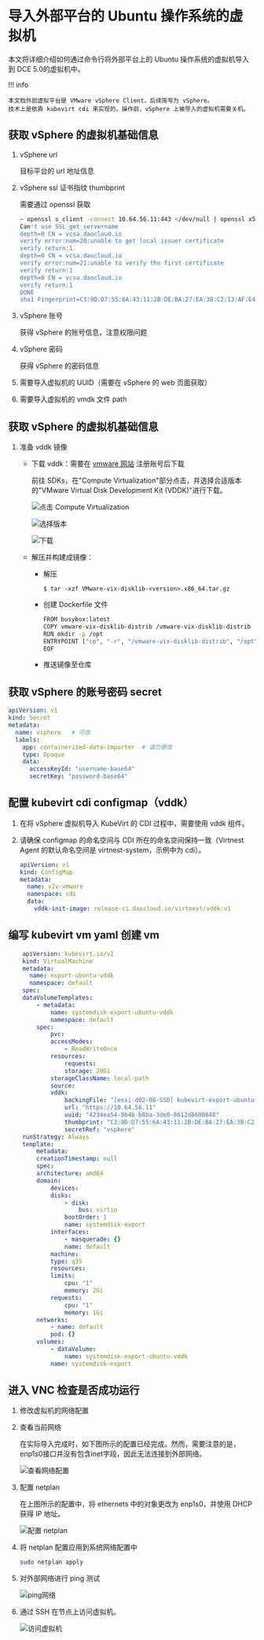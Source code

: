 # 导入外部平台的 Ubuntu 操作系统的虚拟机

本文将详细介绍如何通过命令行将外部平台上的 Ubuntu 操作系统的虚拟机导入到 DCE 5.0的虚拟机中。

!!! info

    本文档外部虚拟平台是 VMware vSphere Client，后续简写为 vSphere。
    技术上是依靠 kubevirt cdi 来实现的。操作前，vSphere 上被导入的虚拟机需要关机。

## 获取 vSphere 的虚拟机基础信息

1. vSphere  url

    目标平台的 url 地址信息

2. vSphere  ssl 证书指纹 thumbprint

    需要通过 openssl 获取

    ```sh
    ~ openssl s_client -connect 10.64.56.11:443 </dev/null | openssl x509 -in /dev/stdin -fingerprint -sha1 -noout
    Can't use SSL_get_servername
    depth=0 CN = vcsa.daocloud.io
    verify error:num=20:unable to get local issuer certificate
    verify return:1
    depth=0 CN = vcsa.daocloud.io
    verify error:num=21:unable to verify the first certificate
    verify return:1
    depth=0 CN = vcsa.daocloud.io
    verify return:1
    DONE
    sha1 Fingerprint=C3:9D:D7:55:6A:43:11:2B:DE:BA:27:EA:3B:C2:13:AF:E4:12:62:4D  # 所需值
    ```

3. vSphere  账号
   
    获得 vSphere 的账号信息，注意权限问题

4. vSphere  密码

    获得 vSphere 的密码信息

5. 需要导入虚拟机的 UUID（需要在 vSphere 的 web 页面获取）
   
6. 需要导入虚拟机的 vmdk 文件 path

## 获取 vSphere 的虚拟机基础信息

1. 准备 vddk 镜像

    - 下载 vddk：需要在 [vmware 网站](https://developer.vmware.com/) 注册账号后下载
   
        前往 SDKs，在"Compute Virtualization"部分点击，并选择合适版本的"VMware Virtual Disk Development Kit (VDDK)"进行下载。
   
        ![点击 Compute Virtualization](../images/import-ubuntu01.png)
   
        ![选择版本](../images/import-ubuntu02.png)
   
        ![下载](../images/import-ubuntu03.png)
   
    -  解压并构建成镜像：
   
        - 解压
       
            ```
            $ tar -xzf VMware-vix-disklib-<version>.x86_64.tar.gz
            ```
       
        - 创建 Dockerfile 文件
       
            ```sh
            FROM busybox:latest
            COPY vmware-vix-disklib-distrib /vmware-vix-disklib-distrib
            RUN mkdir -p /opt
            ENTRYPOINT ["cp", "-r", "/vmware-vix-disklib-distrib", "/opt"]
            EOF
            ```
        - 推送镜像至仓库

## 获取 vSphere 的账号密码 secret

```yaml
apiVersion: v1
kind: Secret
metadata:
  name: vsphere   # 可改
  labels:
    app: containerized-data-importer  # 请勿更改
    type: Opaque
    data:
      accessKeyId: "username-base64"
      secretKey: "password-base64"
```

## 配置 kubevirt cdi configmap（vddk）

1. 在将 vSphere 虚拟机导入 KubeVirt 的 CDI 过程中，需要使用 vddk 组件。
   
2. 请确保 configmap 的命名空间与 CDI 所在的命名空间保持一致（Virtnest Agent 的默认命名空间是 virtnest-system，示例中为 cdi）。

    ```yaml
    apiVersion: v1
    kind: ConfigMap
    metadata:
      name: v2v-vmware
      namespace: cdi
      data:
        vddk-init-image: release-ci.daocloud.io/virtnest/vddk:v1
    ```

## 编写 kubevirt vm yaml 创建 vm

```yaml
    apiVersion: kubevirt.io/v1
    kind: VirtualMachine
    metadata:
      name: export-ubuntu-vddk
      namespace: default
    spec:
    dataVolumeTemplates:
        - metadata:
            name: systemdisk-export-ubuntu-vddk
            namespace: default
        spec:
            pvc:
            accessModes:
                - ReadWriteOnce
            resources:
                requests:
                storage: 20Gi
            storageClassName: local-path
            source:
            vddk:
                backingFile: "[esxi-d02-08-SSD] kubevirt-export-ubuntu-1/kubevirt-export-ubuntu-1.vmdk"     # vsphere 虚拟机基础信息中的磁盘
                url: "https://10.64.56.11"                                                                  # vsphere url
                uuid: "4234ea54-9b4b-b8ba-3de0-8612d8600648"                                                # vsphere 虚拟机基础信息中的 uuid
                thumbprint: "C3:9D:D7:55:6A:43:11:2B:DE:BA:27:EA:3B:C2:13:AF:E4:12:62:4D"                   # vsphere SSL fingerprint
                secretRef: "vsphere"                                                                        # vsphere 账号密码 secret
    runStrategy: Always
    template:
        metadata:
        creationTimestamp: null
        spec:
        architecture: amd64
        domain:
            devices:
            disks:
                - disk:
                    bus: virtio
                bootOrder: 1
                name: systemdisk-export
            interfaces:
                - masquerade: {}
                name: default
            machine:
            type: q35
            resources:
            limits:
                cpu: "1"
                memory: 2Gi
            requests:
                cpu: "1"
                memory: 1Gi
        networks:
            - name: default
            pod: {}
        volumes:
            - dataVolume:
                name: systemdisk-export-ubuntu-vddk
            name: systemdisk-export
```

## 进入 VNC 检查是否成功运行

1. 修改虚拟机的网络配置

1. 查看当前网络

    在实际导入完成时，如下图所示的配置已经完成。然而，需要注意的是，enp1s0接口并没有包含inet字段，因此无法连接到外部网络。
       
    ![查看网络配置](../images/import-ubuntu04.png)

1. 配置 netplan

    在上图所示的配置中，将 ethernets 中的对象更改为 enp1s0，并使用 DHCP 获得 IP 地址。
        
    ![配置 netplan](../images/import-ubuntu05.png)

1. 将 netplan 配置应用到系统网络配置中

    ```sh
    sudo netplan apply
    ```
 
1. 对外部网络进行 ping 测试

    ![ping网络](../images/import-ubuntu06.png)

1. 通过 SSH 在节点上访问虚拟机。

    ![访问虚拟机](../images/import-ubuntu07.png)
